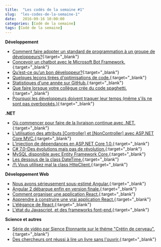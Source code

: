 ```yaml
---
title:  "Les codés de la semaine #1"
slug:  "les-codes-de-la-semaine-1"
date:   2016-09-16 10:00:00
categories: [Codé de la semaine]
tags: [Codé de la semaine]
---
```


**Développement**

- [Comment faire adopter un standard de programmation à un groupe de développeurs?](https://blog.ndepend.com/developers-adopt-coding-standards/){:target="_blank"}
- [Concevoir un chatbot avec le Microsoft Bot Framework.](https://ankitbko.github.io/2016/08/ChatBot-using-Microsoft-Bot-Framework-Part-1/){:target="_blank"}
- [Qu’est-ce qu’un bon développeur?](https://medium.com/@miket969/great-developers-3f20dbac8900#.n9vw05v30){:target="_blank"}
- [Quelques leçons tirées d'optimisations de code.](https://frenchcoding.com/2016/09/15/quelques-lecons-tirees-doptimisations-de-code/){:target="_blank"}
- [Statistiques d'une année sur GitHub.](https://octoverse.github.com/){:target="_blank"}
- [Que faire lorsque votre collègue crée du code spaghetti.](https://blog.ndepend.com/colleague-creates-spaghetti-code/){:target="_blank"}
- [Pourquoi les développeurs doivent traquer leur temps (même s'ils ne sont pas overbookés.)](https://simpleprogrammer.com/2016/09/14/why-programmers-should-track-their-time/){:target="_blank"}

**.NET**

- [Où commencer pour faire de la livraison continue avec .NET.](https://dzone.com/articles/continuous-delivery-with-net){:target="_blank"}
- [L’utilisation des attributs [Controller] et [NonController] avec ASP.NET Core MVC.](http://www.strathweb.com/2016/09/controller-and-noncontroller-attributes-in-asp-net-core-mvc/){:target="_blank"}
- [L’injection de dépendances en ASP.NET Core 1.0.](http://www.strathweb.com/2016/09/controller-and-noncontroller-attributes-in-asp-net-core-mvc/){:target="_blank"}
- [C# 7.0–Des évolutions mais pas de révolution.](http://www.e-naxos.com/Blog/post/C-70-Des-evolutions-mais-pas-de-revolution.aspx){:target="_blank"}
- [MySQL disponible avec Entity Framework Core.](https://docs.efproject.net/en/latest/providers/mysql/index.html){:target="_blank"}
- [Les dessous de la class DateTime.](http://aakinshin.net/en/blog/dotnet/datetime/){:target="_blank"}
- [/!\ Vous utilisez mal la class HttpClient.](http://aspnetmonsters.com/2016/08/2016-08-27-httpclientwrong/){:target="_blank"}

**Développement Web**

- [Nous avons sérieusement sous-estimé Angular.](http://developer.telerik.com/featured/you-have-seriously-underestimated-angular/){:target="_blank"}
- [Angular 2 débarque enfin en version finale.](http://www.nextinpact.com/news/101387-developpement-angular-2-debarque-enfin-en-version-finale.htm){:target="_blank"}
- [Comment organiser une application React.](https://www.smashingmagazine.com/2016/09/how-to-scale-react-applications/){:target="_blank"}
- [Apprendre à construire une vrai application React.](http://academy.plot.ly/?utm_campaign=React%2BNewsletter&utm_medium=web&utm_source=React_Newsletter_43#react){:target="_blank"}
- [L'élégance de React.](https://medium.com/javascript-inside/the-elegance-of-react-ebc21a2dcd19#.2a5j8hy65){:target="_blank"}
- [L'état du Javascript, et des frameworks font-end.](https://medium.com/@sachagreif/the-state-of-javascript-front-end-frameworks-1a2d8a61510#.77fm9vgju){:target="_blank"}

**Science et autres**

- [Série de vidéo par Sience Etonnante sur le théme "Crétin de cerveau".](https://www.youtube.com/playlist?list=PLxzM9a5lhAumFRpcigmGY1QLDYxb4-P2B){:target="_blank"}
- [Des chercheurs ont réussi à lire un livre sans l'ouvrir.](http://mashable.france24.com/tech-business/20160912-mit-livre-ferme-optique){:target="_blank"}
